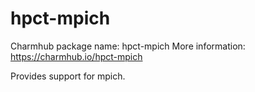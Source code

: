 # hpct-mpich

Charmhub package name: hpct-mpich
More information: https://charmhub.io/hpct-mpich

Provides support for mpich.
